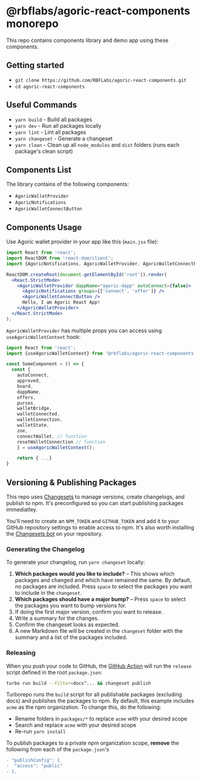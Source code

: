# @rbflabs/agoric-react-components monorepo

This repo contains components library and demo app using these components.

## Getting started

- `git clone https://github.com/RBFLabs/agoric-react-components.git`
- `cd agoric-react-components`

## Useful Commands

- `yarn build` - Build all packages
- `yarn dev` - Run all packages locally
- `yarn lint` - Lint all packages
- `yarn changeset` - Generate a changeset
- `yarn clean` - Clean up all `node_modules` and `dist` folders (runs each package's clean script)

## Components List

The library contains of the following components:

- `AgoricWalletProvider`
- `AgoricNotifications`
- `AgoricWalletConnectButton`

## Components Usage

Use Agoric wallet provider in your app like this (`main.jsx` file):

```tsx:demo/app-js/src/main.jsx
import React from 'react';
import ReactDOM from 'react-dom/client';
import {AgoricNotifications, AgoricWalletProvider, AgoricWalletConnectButton} from '@rbflabs/agoric-react-components';

ReactDOM.createRoot(document.getElementById('root')).render(
  <React.StrictMode>
    <AgoricWalletProvider dappName="agoric-dapp" autoConnect={false}>
      <AgoricNotifications groups={['connect', 'offer']} />
      <AgoricWalletConnectButton />
      Hello, I am Agoric React App!
    </AgoricWalletProvider>
  </React.StrictMode>
);
```

`AgoricWalletProvider` has multiple props you can access using `useAgoricWalletContext` hook:

```tsx:demo/app-js/src/main.jsx
import React from 'react';
import {useAgoricWalletContext} from '@rbflabs/agoric-react-components';

const SomeComponent = () => {
  const {
    autoConnect,
    approved,
    board,
    dappName,
    offers,
    purses,
    walletBridge,
    walletConnected,
    walletConnection,
    walletState,
    zoe,
    connectWallet, // function
    resetWalletConnection // function
    } = useAgoricWalletContext();

    return { ...}
}
```

## Versioning & Publishing Packages

This repo uses [Changesets](https://github.com/changesets/changesets) to manage versions, create changelogs, and publish to npm. It's preconfigured so you can start publishing packages immediatley.

You'll need to create an `NPM_TOKEN` and `GITHUB_TOKEN` and add it to your GitHub repository settings to enable access to npm. It's also worth installing the [Changesets bot](https://github.com/apps/changeset-bot) on your repository.

### Generating the Changelog

To generate your changelog, run `yarn changeset` locally:

1. **Which packages would you like to include?** – This shows which packages and changed and which have remained the same. By default, no packages are included. Press `space` to select the packages you want to include in the `changeset`.
1. **Which packages should have a major bump?** – Press `space` to select the packages you want to bump versions for.
1. If doing the first major version, confirm you want to release.
1. Write a summary for the changes.
1. Confirm the changeset looks as expected.
1. A new Markdown file will be created in the `changeset` folder with the summary and a list of the packages included.

### Releasing

When you push your code to GitHub, the [GitHub Action](https://github.com/changesets/action) will run the `release` script defined in the root `package.json`:

```bash
turbo run build --filter=docs^... && changeset publish
```

Turborepo runs the `build` script for all publishable packages (excluding docs) and publishes the packages to npm. By default, this example includes `acme` as the npm organization. To change this, do the following:

- Rename folders in `packages/*` to replace `acme` with your desired scope
- Search and replace `acme` with your desired scope
- Re-run `yarn install`

To publish packages to a private npm organization scope, **remove** the following from each of the `package.json`'s

```diff
- "publishConfig": {
-  "access": "public"
- },
```

